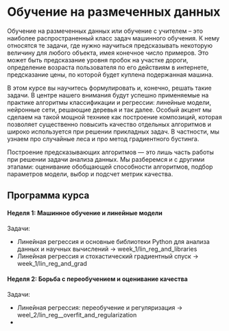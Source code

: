 # Обучение на размеченных данных

Обучение на размеченных данных или обучение с учителем – это наиболее распространенный класс задач машинного обучения. К нему относятся те задачи, где нужно научиться предсказывать некоторую величину для любого объекта, имея конечное число примеров. Это может быть предсказание уровня пробок на участке дороги, определение возраста пользователя по его действиям в интернете, предсказание цены, по которой будет куплена подержанная машина. 

В этом курсе вы научитесь формулировать и, конечно, решать такие задачи. В центре нашего внимания будут успешно применяемые на практике алгоритмы классификации и регрессии: линейные модели, нейронные сети, решающие деревья и так далее. Особый акцент мы сделаем на такой мощной технике как построение композиций, которая позволяет существенно повысить качество отдельных алгоритмов и широко используется при решении прикладных задач. В частности, мы узнаем про случайные леса и про метод градиентного бустинга.

Построение предсказывающих алгоритмов — это лишь часть работы при решении задачи анализа данных. Мы разберемся и с другими этапами: оценивание обобщающей способности алгоритмов, подбор параметров модели, выбор и подсчет метрик качества.

## Программа курса

#### Неделя 1: Машинное обучение и линейные модели
Задачи:
* Линейная регрессия и основные библиотеки Python для анализа данных и научных вычислений -> week_1/lin_reg_and_libraries
* Линейная регрессия и стохастический градиентный спуск -> week_1/lin_reg_and_grad

#### Неделя 2: Борьба с переобучением и оценивание качества
Задачи:
* Линейная регрессия: переобучение и регуляризация -> weel_2/lin_reg__overfit_and_regularization
* 